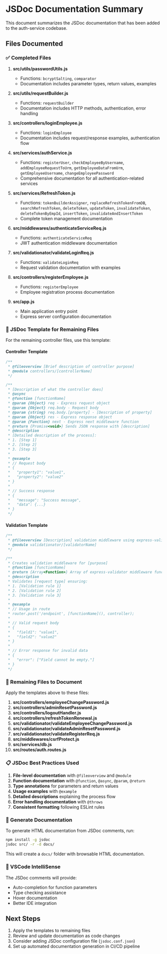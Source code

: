 # JSDoc Documentation Summary

This document summarizes the JSDoc documentation that has been added to the auth-service codebase.

## Files Documented

### ✅ Completed Files

1. **src/utils/passwordUtils.js**
   - Functions: `bcryptSalting`, `comparator`
   - Documentation includes parameter types, return values, examples

2. **src/utils/requestBuilder.js**
   - Functions: `requestBuilder`
   - Documentation includes HTTP methods, authentication, error handling

3. **src/controllers/loginEmployee.js**
   - Functions: `loginEmployee`
   - Documentation includes request/response examples, authentication flow

4. **src/services/authService.js**
   - Functions: `registerUser`, `checkEmployeeByUsername`, `addEmployeeRequestToUrm`, `getEmployeeDataFromUrm`, `getEmployeeUsername`, `changeEmployeePassword`
   - Comprehensive documentation for all authentication-related services

5. **src/services/RefreshToken.js**
   - Functions: `tokenBuilderAssigner`, `replaceRefreshTokenFromDB`, `searchRefreshToken`, `deleteToken`, `updateToken`, `invalidateToken`, `deleteTokenByEmpId`, `insertToken`, `invalidateAndInsertToken`
   - Complete token management documentation

6. **src/middlewares/authenticateServiceReq.js**
   - Functions: `authenticateServiceReq`
   - JWT authentication middleware documentation

7. **src/validationator/validateLoginReq.js**
   - Functions: `validateLoginReq`
   - Request validation documentation with examples

8. **src/controllers/registerEmployee.js**
   - Functions: `registerEmployee`
   - Employee registration process documentation

9. **src/app.js**
   - Main application entry point
   - Express server configuration documentation

### 📝 JSDoc Template for Remaining Files

For the remaining controller files, use this template:

#### Controller Template
```javascript
/**
 * @fileoverview [Brief description of controller purpose]
 * @module controllers/[controllerName]
 */

/**
 * [Description of what the controller does]
 * @async
 * @function [functionName]
 * @param {Object} req - Express request object
 * @param {Object} req.body - Request body
 * @param {string} req.body.[property] - [Description of property]
 * @param {Object} res - Express response object
 * @param {Function} next - Express next middleware function
 * @return {Promise<void>} Sends JSON response with [description]
 * @description
 * [Detailed description of the process]:
 * 1. [Step 1]
 * 2. [Step 2]
 * 3. [Step 3]
 * 
 * @example
 * // Request body
 * {
 *   "property1": "value1",
 *   "property2": "value2"
 * }
 * 
 * // Success response
 * {
 *   "message": "Success message",
 *   "data": {...}
 * }
 */
```

#### Validation Template
```javascript
/**
 * @fileoverview [Description] validation middleware using express-validator
 * @module validationator/[validatorName]
 */

/**
 * Creates validation middleware for [purpose]
 * @function [functionName]
 * @return {Array<Function>} Array of express-validator middleware functions
 * @description
 * Validates [request type] ensuring:
 * 1. [Validation rule 1]
 * 2. [Validation rule 2]
 * 3. [Validation rule 3]
 * 
 * @example
 * // Usage in route
 * router.post('/endpoint', [functionName](), controller);
 * 
 * // Valid request body
 * {
 *   "field1": "value1",
 *   "field2": "value2"
 * }
 * 
 * // Error response for invalid data
 * {
 *   "error": ["Field cannot be empty."]
 * }
 */
```

### 🎯 Remaining Files to Document

Apply the templates above to these files:

1. **src/controllers/employeeChangePassword.js**
2. **src/controllers/adminResetPassword.js**
3. **src/controllers/logoutHandler.js**
4. **src/controllers/refreshTokenRenewal.js**
5. **src/validationator/validateEmployeeChangePassword.js**
6. **src/validationator/validateAdminResetPassword.js**
7. **src/validationator/validateRegisterReq.js**
8. **src/middlewares/csrfProtect.js**
9. **src/services/db.js**
10. **src/routes/auth.routes.js**

### 📋 JSDoc Best Practices Used

1. **File-level documentation** with `@fileoverview` and `@module`
2. **Function documentation** with `@function`, `@async`, `@param`, `@return`
3. **Type annotations** for parameters and return values
4. **Usage examples** with `@example`
5. **Detailed descriptions** explaining the process flow
6. **Error handling documentation** with `@throws`
7. **Consistent formatting** following ESLint rules

### 🔧 Generate Documentation

To generate HTML documentation from JSDoc comments, run:

```bash
npm install -g jsdoc
jsdoc src/ -r -d docs/
```

This will create a `docs/` folder with browsable HTML documentation.

### 📖 VSCode IntelliSense

The JSDoc comments will provide:
- Auto-completion for function parameters
- Type checking assistance
- Hover documentation
- Better IDE integration

## Next Steps

1. Apply the templates to remaining files
2. Review and update documentation as code changes
3. Consider adding JSDoc configuration file (`jsdoc.conf.json`)
4. Set up automated documentation generation in CI/CD pipeline
